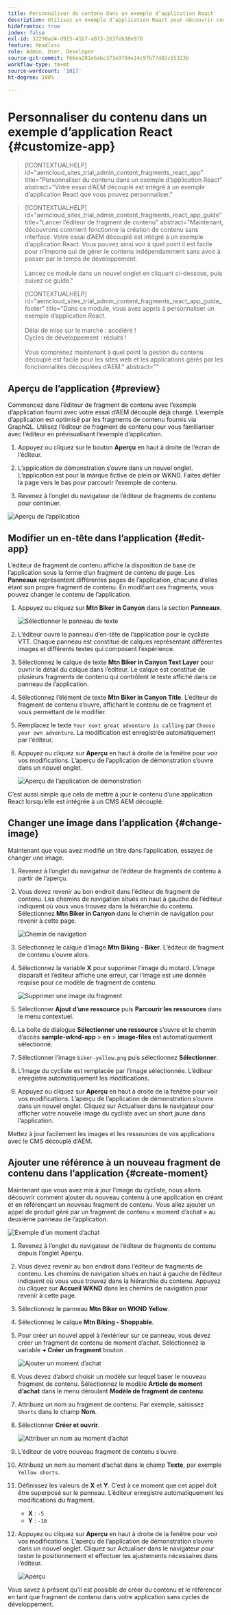 ```yaml
---
title: Personnaliser du contenu dans un exemple d’application React
description: Utilisez un exemple d’application React pour découvrir comment personnaliser du contenu à l’aide de l’ensemble de fonctionnalités découplées dans AEM as a Cloud Service.
hidefromtoc: true
index: false
exl-id: 32290ad4-d915-41b7-a073-2637eb38e978
feature: Headless
role: Admin, User, Developer
source-git-commit: f66ea281e6abc373e9704e14c97b77d82c55323b
workflow-type: tm+mt
source-wordcount: '1017'
ht-degree: 100%

---
```



# Personnaliser du contenu dans un exemple d’application React {#customize-app}

>[!CONTEXTUALHELP]
>id="aemcloud_sites_trial_admin_content_fragments_react_app"
>title="Personnaliser du contenu dans un exemple d’application React"
>abstract="Votre essai d’AEM découplé est intégré à un exemple d’application React que vous pouvez personnaliser."

>[!CONTEXTUALHELP]
>id="aemcloud_sites_trial_admin_content_fragments_react_app_guide"
>title="Lancer l’éditeur de fragment de contenu"
>abstract="Maintenant, découvrons comment fonctionne la création de contenu sans interface. Votre essai d’AEM découplé est intégré à un exemple d’application React. Vous pouvez ainsi voir à quel point il est facile pour n’importe qui de gérer le contenu indépendamment sans avoir à passer par le temps de développement.<br><br>Lancez ce module dans un nouvel onglet en cliquant ci-dessous, puis suivez ce guide."

>[!CONTEXTUALHELP]
>id="aemcloud_sites_trial_admin_content_fragments_react_app_guide_footer"
>title="Dans ce module, vous avez appris à personnaliser un exemple d’application React.<br><br>Délai de mise sur le marché : accéléré !<br>Cycles de développement : réduits !<br><br>Vous comprenez maintenant à quel point la gestion du contenu découplé est facile pour les sites web et les applications gérés par les fonctionnalités découplées d’AEM."
>abstract=""

## Aperçu de l’application {#preview}

Commencez dans l’éditeur de fragment de contenu avec l’exemple d’application fourni avec votre essai d’AEM découplé déjà chargé. L’exemple d’application est optimisé par les fragments de contenu fournis via GraphQL. Utilisez l’éditeur de fragment de contenu pour vous familiariser avec l’éditeur en prévisualisant l’exemple d’application.

1. Appuyez ou cliquez sur le bouton **Aperçu** en haut à droite de l’écran de l’éditeur.

1. L’application de démonstration s’ouvre dans un nouvel onglet. L’application est pour la marque fictive de plein air WKND. Faites défiler la page vers le bas pour parcourir l’exemple de contenu.

1. Revenez à l’onglet du navigateur de l’éditeur de fragments de contenu pour continuer.

![Aperçu de l’application](assets/do-not-localize/preview-app-1.png)

## Modifier un en-tête dans l’application {#edit-app}

L’éditeur de fragment de contenu affiche la disposition de base de l’application sous la forme d’un fragment de contenu de page. Les **Panneaux** représentent différentes pages de l’application, chacune d’elles étant son propre fragment de contenu. En modifiant ces fragments, vous pouvez changer le contenu de l’application.

1. Appuyez ou cliquez sur **Mtn Biker in Canyon** dans la section **Panneaux**.

   ![Sélectionner le panneau de texte](assets/do-not-localize/edit-header-1.png)

1. L’éditeur ouvre le panneau d’en-tête de l’application pour le cycliste VTT. Chaque panneau est constitué de calques représentant différentes images et différents textes qui composent l’expérience.

1. Sélectionnez le calque de texte **Mtn Biker in Canyon Text Layer** pour ouvrir le détail du calque dans l’éditeur. Le calque est constitué de plusieurs fragments de contenu qui contrôlent le texte affiché dans ce panneau de l’application.

1. Sélectionnez l’élément de texte **Mtn Biker in Canyon Title**. L’éditeur de fragment de contenu s’ouvre, affichant le contenu de ce fragment et vous permettant de le modifier.

1. Remplacez le texte `Your next great adventure is calling` par `Choose your own adventure`. La modification est enregistrée automatiquement par l’éditeur.

1. Appuyez ou cliquez sur **Aperçu** en haut à droite de la fenêtre pour voir vos modifications. L’aperçu de l’application de démonstration s’ouvre dans un nouvel onglet.

   ![Aperçu de l’application de démonstration](assets/do-not-localize/edit-header-5-6.png)

C’est aussi simple que cela de mettre à jour le contenu d’une application React lorsqu’elle est intégrée à un CMS AEM découplé.

## Changer une image dans l’application {#change-image}

Maintenant que vous avez modifié un titre dans l’application, essayez de changer une image.

1. Revenez à l’onglet du navigateur de l’éditeur de fragments de contenu à partir de l’aperçu.

1. Vous devez revenir au bon endroit dans l’éditeur de fragment de contenu. Les chemins de navigation situés en haut à gauche de l’éditeur indiquent où vous vous trouvez dans la hiérarchie du contenu. Sélectionnez **Mtn Biker in Canyon** dans le chemin de navigation pour revenir à cette page.

   ![Chemin de navigation](assets/do-not-localize/swap-image-2.png)

1. Sélectionnez le calque d’image **Mtn Biking - Biker**. L’éditeur de fragment de contenu s’ouvre alors.

1. Sélectionnez la variable **X** pour supprimer l’image du motard. L’image disparaît et l’éditeur affiche une erreur, car l’image est une donnée requise pour ce modèle de fragment de contenu.

   ![Supprimer une image du fragment](assets/do-not-localize/swap-image-4.png)

1. Sélectionner **Ajout d’une ressource** puis **Parcourir les ressources** dans le menu contextuel.

1. La boîte de dialogue **Sélectionner une ressource** s’ouvre et le chemin d’accès **sample-wknd-app** > **en** > **image-files** est automatiquement sélectionné.

1. Sélectionner l’image `biker-yellow.png` puis sélectionnez **Sélectionner**.

1. L’image du cycliste est remplacée par l’image sélectionnée. L’éditeur enregistre automatiquement les modifications.

1. Appuyez ou cliquez sur **Aperçu** en haut à droite de la fenêtre pour voir vos modifications. L’aperçu de l’application de démonstration s’ouvre dans un nouvel onglet. Cliquez sur Actualiser dans le navigateur pour afficher votre nouvelle image du cycliste avec un short jaune dans l’application.

Mettez à jour facilement les images et les ressources de vos applications avec le CMS découplé d’AEM.

## Ajouter une référence à un nouveau fragment de contenu dans l’application {#create-moment}

Maintenant que vous avez mis à jour l’image du cycliste, nous allons découvrir comment ajouter du nouveau contenu à une application en créant et en référençant un nouveau fragment de contenu. Vous allez ajouter un appel de produit géré par un fragment de contenu « moment d’achat » au deuxième panneau de l’application.

![Exemple d’un moment d’achat](assets/do-not-localize/example-shoppable-moment.png)

1. Revenez à l’onglet du navigateur de l’éditeur de fragments de contenu depuis l’onglet Aperçu.

1. Vous devez revenir au bon endroit dans l’éditeur de fragments de contenu. Les chemins de navigation situés en haut à gauche de l’éditeur indiquent où vous vous trouvez dans la hiérarchie du contenu. Appuyez ou cliquez sur **Accueil WKND** dans les chemins de navigation pour revenir à cette page.

1. Sélectionnez le panneau **Mtn Biker on WKND Yellow**.

1. Sélectionnez le calque **Mtn Biking - Shoppable**.

1. Pour créer un nouvel appel à l’extérieur sur ce panneau, vous devez créer un fragment de contenu de moment d’achat. Sélectionnez la variable **+ Créer un fragment** bouton .

   ![Ajouter un moment d’achat](assets/do-not-localize/add-reference-1-5.png)

1. Vous devez d’abord choisir un modèle sur lequel baser le nouveau fragment de contenu. Sélectionnez le modèle **Article de moment d’achat** dans le menu déroulant **Modèle de fragment de contenu**.

1. Attribuez un nom au fragment de contenu. Par exemple, saisissez `Shorts` dans le champ **Nom**.

1. Sélectionner **Créer et ouvrir**.

   ![Attribuer un nom au moment d’achat](assets/do-not-localize/add-reference-6-7-8.png)

1. L’éditeur de votre nouveau fragment de contenu s’ouvre.

1. Attribuez un nom au moment d’achat dans le champ **Texte**, par exemple `Yellow shorts`.

1. Définissez les valeurs de **X** et **Y**. C’est à ce moment que cet appel doit être superposé sur le panneau. L’éditeur enregistre automatiquement les modifications du fragment.

   * **X** : `-5`
   * **Y** : `-10`

1. Appuyez ou cliquez sur **Aperçu** en haut à droite de la fenêtre pour voir vos modifications. L’aperçu de l’application de démonstration s’ouvre dans un nouvel onglet. Cliquez sur Actualiser dans le navigateur pour tester le positionnement et effectuer les ajustements nécessaires dans l’éditeur.

   ![Aperçu](assets/do-not-localize/add-reference-10-11-12.png)

Vous savez à présent qu’il est possible de créer du contenu et le référencer en tant que fragment de contenu dans votre application sans cycles de développement.
